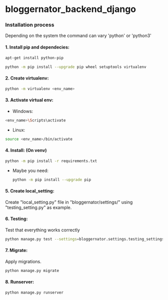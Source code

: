 # bloggernator_backend_django

### Installation process

Depending on the system the command can vary 'python' or 'python3'


#### 1. Install pip and dependecies:
```bash
apt-get install python-pip

python -m pip install --upgrade pip wheel setuptools virtualenv
```

#### 2. Create virtualenv:
```bash
python -m virtualenv <env_name>
```

#### 3. Activate virtual env:

* Windows:
```bash
<env_name>\Scripts\activate
```

* Linux:
```bash
source <env_name>/bin/activate
```

#### 4. Install: (On venv)
```bash
python -m pip install -r requirements.txt
```

* Maybe you need:
    ```bash
    python -m pip install --upgrade pip
    ```

#### 5. Create local_setting:
Create "local_setting.py" file in "bloggernator/settings/" using "testing_setting.py" as example.

#### 6. Testing:
Test that everything works correctly
```bash
python manage.py test --settings=bloggernator.settings.testing_settings
```

#### 7. Migrate:
Apply migrations.

```bash
python manage.py migrate
```

#### 8. Runserver:
```bash
python manage.py runserver
```

